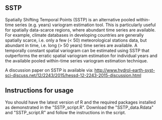 ## SSTP ##

Spatially Shifting Temporal Points (SSTP) is an alternative pooled within-time series (e.g. years) variogram estimation tool. This is particularly useful for spatially data-scarce regions, where abundant time series are available. For example,  climate databases in developing countries are generally spatially scarce, i.e. only a few (< 50) meteorological stations data, but abundant in time, i.e. long (> 50 years) time series are available. A temporally constant spatial variogram can be estimated using SSTP that outperforms the erratic spatial variogram estimation for individual years and the available pooled within-time series variogram estimation technique.

A discussion paper on SSTP is available via: http://www.hydrol-earth-syst-sci-discuss.net/12/2243/2015/hessd-12-2243-2015-discussion.html


## Instructions for usage ##

You should have the latest version of R and the required packages installed as demonstrated in the "SSTP_script.R". Download the "SSTP_data.Rdata" and "SSTP_script.R" and follow the instructions in the script.   
